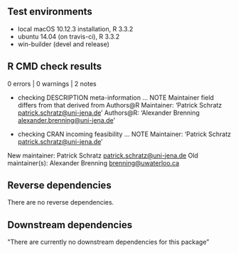 ## Test environments
* local macOS 10.12.3 installation, R 3.3.2
* ubuntu 14.04 (on travis-ci), R 3.3.2
* win-builder (devel and release)

## R CMD check results

0 errors | 0 warnings | 2 notes

* checking DESCRIPTION meta-information ... NOTE
Maintainer field differs from that derived from Authors@R
  Maintainer: ‘Patrick Schratz <patrick.schratz@uni-jena.de>’
  Authors@R:  ‘Alexander Brenning <alexander.brenning@uni-jena.de>’
  
* checking CRAN incoming feasibility ... NOTE
Maintainer: ‘Patrick Schratz <patrick.schratz@uni-jena.de>’

New maintainer:
  Patrick Schratz <patrick.schratz@uni-jena.de>
Old maintainer(s):
  Alexander Brenning <brenning@uwaterloo.ca>

## Reverse dependencies

There are no reverse dependencies.

## Downstream dependencies

"There are currently no downstream dependencies for this package”
